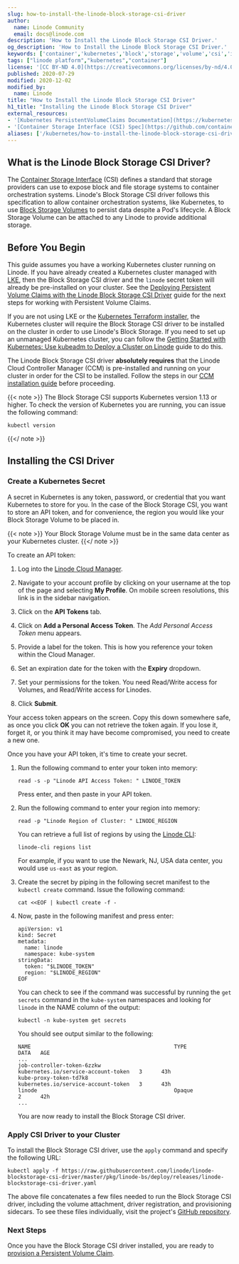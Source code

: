 ```yaml
---
slug: how-to-install-the-linode-block-storage-csi-driver
author:
  name: Linode Community
  email: docs@linode.com
description: 'How to Install the Linode Block Storage CSI Driver.'
og_description: 'How to Install the Linode Block Storage CSI Driver.'
keywords: ['container','kubernetes','block','storage','volume','csi','interface','driver']
tags: ["linode platform","kubernetes","container"]
license: '[CC BY-ND 4.0](https://creativecommons.org/licenses/by-nd/4.0)'
published: 2020-07-29
modified: 2020-12-02
modified_by:
  name: Linode
title: "How to Install the Linode Block Storage CSI Driver"
h1_title: "Installing the Linode Block Storage CSI Driver"
external_resources:
- '[Kubernetes PersistentVolumeClaims Documentation](https://kubernetes.io/docs/concepts/storage/persistent-volumes/#persistentvolumeclaims)'
- '[Container Storage Interface (CSI) Spec](https://github.com/container-storage-interface/spec/blob/master/spec.md)'
aliases: ['/kubernetes/how-to-install-the-linode-block-storage-csi-driver/']
---
```


## What is the Linode Block Storage CSI Driver?

The [Container Storage Interface](https://github.com/container-storage-interface/spec/blob/master/spec.md) (CSI) defines a standard that storage providers can use to expose block and file storage systems to container orchestration systems. Linode's Block Storage CSI driver follows this specification to allow container orchestration systems, like Kubernetes, to use [Block Storage Volumes](/docs/products/storage/block-storage/) to persist data despite a Pod's lifecycle. A Block Storage Volume can be attached to any Linode to provide additional storage.

## Before You Begin

This guide assumes you have a working Kubernetes cluster running on Linode. If you have already created a Kubernetes cluster managed with [LKE](/docs/guides/deploy-and-manage-a-cluster-with-linode-kubernetes-engine-a-tutorial/), then the Block Storage CSI driver and the `linode` secret token will already be pre-installed on your cluster. See the [Deploying Persistent Volume Claims with the Linode Block Storage CSI Driver](/docs/guides/deploy-volumes-with-the-linode-block-storage-csi-driver) guide for the next steps for working with Persistent Volume Claims.

If you are not using LKE or the [Kubernetes Terraform installer](https://registry.terraform.io/modules/linode/k8s/linode/0.1.2), the Kubernetes cluster will require the Block Storage CSI driver to be installed on the cluster in order to use Linode's Block Storage. If you need to set up an unmanaged Kubernetes cluster, you can follow the [Getting Started with Kubernetes: Use kubeadm to Deploy a Cluster on Linode](/docs/guides/getting-started-with-kubernetes/) guide to do this.

The Linode Block Storage CSI driver **absolutely requires** that the Linode Cloud Controller Manager (CCM) is pre-installed and running on your cluster in order for the CSI to be installed. Follow the steps in our [CCM installation guide](https://www.linode.com/docs/guides/installing-the-linode-ccm-on-an-unmanaged-kubernetes-cluster/) before proceeding.

{{< note >}}
The Block Storage CSI supports Kubernetes version 1.13 or higher. To check the version of Kubernetes you are running, you can issue the following command:

    kubectl version
{{</ note >}}

## Installing the CSI Driver
### Create a Kubernetes Secret

A secret in Kubernetes is any token, password, or credential that you want Kubernetes to store for you. In the case of the Block Storage CSI, you want to store an API token, and for convenience, the region you would like your Block Storage Volume to be placed in.

{{< note >}}
Your Block Storage Volume must be in the same data center as your Kubernetes cluster.
{{</ note >}}

To create an API token:

1.  Log into the [Linode Cloud Manager](https://cloud.linode.com).

1.  Navigate to your account profile by clicking on your username at the top of the page and selecting **My Profile**. On mobile screen resolutions, this link is in the sidebar navigation.

1.  Click on the **API Tokens** tab.

1.  Click on **Add a Personal Access Token**. The *Add Personal Access Token* menu appears.

1.  Provide a label for the token. This is how you reference your token within the Cloud Manager.

1.  Set an expiration date for the token with the **Expiry** dropdown.

1.  Set your permissions for the token. You need Read/Write access for Volumes, and Read/Write access for Linodes.

1.  Click **Submit**.

Your access token appears on the screen. Copy this down somewhere safe, as once you click **OK** you can not retrieve the token again. If you lose it, forget it, or you think it may have become compromised, you need to create a new one.

Once you have your API token, it's time to create your secret.

1.  Run the following command to enter your token into memory:

        read -s -p "Linode API Access Token: " LINODE_TOKEN

    Press enter, and then paste in your API token.

1.  Run the following command to enter your region into memory:

        read -p "Linode Region of Cluster: " LINODE_REGION

    You can retrieve a full list of regions by using the [Linode CLI](/docs/products/tools/cli/get-started/):

        linode-cli regions list

    For example, if you want to use the Newark, NJ, USA data center, you would use `us-east` as your region.

1.  Create the secret by piping in the following secret manifest to the `kubectl create` command. Issue the following command:

        cat <<EOF | kubectl create -f -

1.  Now, paste in the following manifest and press enter:

        apiVersion: v1
        kind: Secret
        metadata:
          name: linode
          namespace: kube-system
        stringData:
          token: "$LINODE_TOKEN"
          region: "$LINODE_REGION"
        EOF

    You can check to see if the command was successful by running the `get secrets` command in the `kube-system` namespaces and looking for `linode` in the NAME column of the output:

        kubectl -n kube-system get secrets

    You should see output similar to the following:

        NAME                                             TYPE                                  DATA   AGE
        ...
        job-controller-token-6zzkw                       kubernetes.io/service-account-token   3      43h
        kube-proxy-token-td7k8                           kubernetes.io/service-account-token   3      43h
        linode                                           Opaque                                2      42h
        ...

    You are now ready to install the Block Storage CSI driver.

### Apply CSI Driver to your Cluster

To install the Block Storage CSI driver, use the `apply` command and specify the following URL:

    kubectl apply -f https://raw.githubusercontent.com/linode/linode-blockstorage-csi-driver/master/pkg/linode-bs/deploy/releases/linode-blockstorage-csi-driver.yaml

The above file concatenates a few files needed to run the Block Storage CSI driver, including the volume attachment, driver registration, and provisioning sidecars. To see these files individually, visit the project's [GitHub repository](https://github.com/linode/linode-blockstorage-csi-driver/tree/master/pkg/linode-bs/deploy/releases/).

### Next Steps

Once you have the Block Storage CSI driver installed, you are ready to [provision a Persistent Volume Claim](/docs/guides/deploy-volumes-with-the-linode-block-storage-csi-driver).
